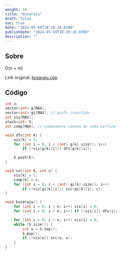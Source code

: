 ```yaml
---
weight: 10
title: "Kosaraju"
draft: false
toc: true
date: "2024-05-09T18:39:18-0300"
publishdate: "2024-05-09T18:39:18-0300"
description: ""
---
```


## Sobre
 O(n + m)



Link original: [kosaraju.cpp](https://github.com/brunomaletta/Biblioteca/tree/master/Codigo/Grafos/kosaraju.cpp)

## Código
```cpp
int n;
vector<int> g[MAX];
vector<int> gi[MAX]; // grafo invertido
int vis[MAX];
stack<int> S;
int comp[MAX]; // componente conexo de cada vertice

void dfs(int k) {
	vis[k] = 1;
	for (int i = 0; i < (int) g[k].size(); i++)
		if (!vis[g[k][i]]) dfs(g[k][i]);

	S.push(k);
}

void scc(int k, int c) {
	vis[k] = 1;
	comp[k] = c;
	for (int i = 0; i < (int) gi[k].size(); i++)
		if (!vis[gi[k][i]]) scc(gi[k][i], c);
}

void kosaraju() {
	for (int i = 0; i < n; i++) vis[i] = 0;
	for (int i = 0; i < n; i++) if (!vis[i]) dfs(i);

	for (int i = 0; i < n; i++) vis[i] = 0;
	while (S.size()) {
		int u = S.top();
		S.pop();
		if (!vis[u]) scc(u, u);
	}
}
```
